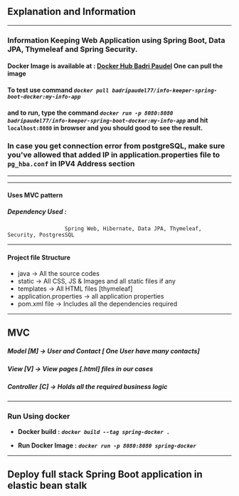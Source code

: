 ## Explanation and Information

------------
### Information Keeping Web Application using Spring Boot, Data JPA, Thymeleaf and Spring  Security.

#### Docker Image is available at : [Docker Hub Badri Paudel](https://hub.docker.com/repository/docker/badripaudel77/info-keeper-spring-boot-docker) One can pull the image

#### To test use command  _**```docker pull badripaudel77/info-keeper-spring-boot-docker:my-info-app```**_

#### and to run, type the command _**```docker run -p 8080:8080 badripaudel77/info-keeper-spring-boot-docker:my-info-app```**_  and hit ```localhost:8080``` in browser and you should good to see the result. 

### In case you get connection error from postgreSQL, make sure you've allowed that added IP in application.properties file to ```pg_hba.conf``` in IPV4 Address section
------------------
------------------
#### Uses MVC pattern

##### Dependency Used : 
                      Spring Web, Hibernate, Data JPA, Thymeleaf, Security, PostgresSQL
                      
----------------------------------------------------------------------
#### Project file Structure

- java -> All the source codes
- static -> All CSS, JS & Images and all static files if any
- templates -> All HTML files [thymeleaf]
- application.properties -> all application properties
- pom.xml file -> Includes all the dependencies required 
----------------------------------------------------------------------

MVC
-------- 
##### Model [M] -> User and Contact [ One User have many contacts]

##### View [V] -> View pages [.html] files in our cases

##### Controller [C] -> Holds all the required business logic

---------------------------------------------------------------

### Run Using docker
- **Docker build :**  _**```docker build --tag spring-docker .```**_

- **Run Docker Image :** _**```docker run -p 8080:8080 spring-docker```**_

---------------------------------------------------------------

## Deploy full stack Spring Boot application in elastic bean stalk
                      

